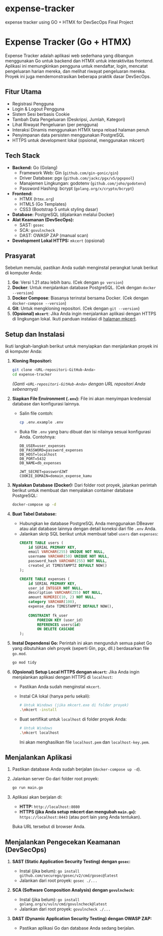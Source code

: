 # expense-tracker
expense tracker using GO + HTMX for DevSecOps Final Project

# Expense Tracker (Go + HTMX)

Expense Tracker adalah aplikasi web sederhana yang dibangun menggunakan Go untuk backend dan HTMX untuk interaktivitas frontend. Aplikasi ini memungkinkan pengguna untuk mendaftar, login, mencatat pengeluaran harian mereka, dan melihat riwayat pengeluaran mereka. Proyek ini juga mendemonstrasikan beberapa praktik dasar DevSecOps.

## Fitur Utama

* Registrasi Pengguna
* Login & Logout Pengguna
* Sistem Sesi berbasis Cookie
* Tambah Data Pengeluaran (Deskripsi, Jumlah, Kategori)
* Lihat Riwayat Pengeluaran (per pengguna)
* Interaksi Dinamis menggunakan HTMX tanpa reload halaman penuh
* Penyimpanan data persisten menggunakan PostgreSQL
* HTTPS untuk development lokal (opsional, menggunakan mkcert)

## Tech Stack

* **Backend:** Go (Golang)
    * Framework Web: Gin (`github.com/gin-gonic/gin`)
    * Driver Database: pgx (`github.com/jackc/pgx/v5/pgxpool`)
    * Manajemen Lingkungan: godotenv (`github.com/joho/godotenv`)
    * Password Hashing: bcrypt (`golang.org/x/crypto/bcrypt`)
* **Frontend:**
    * HTMX (`htmx.org`)
    * HTML5 (Go Templates)
    * CSS3 (Bootstrap 5 untuk styling dasar)
* **Database:** PostgreSQL (dijalankan melalui Docker)
* **Alat Keamanan (DevSecOps):**
    * SAST: `gosec`
    * SCA: `govulncheck`
    * DAST: OWASP ZAP (manual scan)
* **Development Lokal HTTPS:** `mkcert` (opsional)

## Prasyarat

Sebelum memulai, pastikan Anda sudah menginstal perangkat lunak berikut di komputer Anda:

1.  **Go**: Versi 1.21 atau lebih baru. (Cek dengan `go version`)
2.  **Docker**: Untuk menjalankan database PostgreSQL. (Cek dengan `docker --version`)
3.  **Docker Compose**: Biasanya terinstal bersama Docker. (Cek dengan `docker-compose --version`)
4.  **Git**: Untuk mengkloning repositori. (Cek dengan `git --version`)
5.  **(Opsional) `mkcert`**: Jika Anda ingin menjalankan aplikasi dengan HTTPS di lingkungan lokal. Ikuti panduan instalasi di [halaman mkcert](https://github.com/FiloSottile/mkcert#installation).

## Setup dan Instalasi

Ikuti langkah-langkah berikut untuk menyiapkan dan menjalankan proyek ini di komputer Anda:

1.  **Kloning Repositori:**
    ```bash
    git clone <URL-repositori-GitHub-Anda>
    cd expense-tracker 
    ```
    *(Ganti `<URL-repositori-GitHub-Anda>` dengan URL repositori Anda sebenarnya)*

2.  **Siapkan File Environment (`.env`):**
    File ini akan menyimpan kredensial database dan konfigurasi lainnya.
    * Salin file contoh:
        ```bash
        cp .env.example .env
        ```
    * Buka file `.env` yang baru dibuat dan isi nilainya sesuai konfigurasi Anda. Contohnya:
        ```env
        DB_USER=user_expenses
        DB_PASSWORD=password_expenses
        DB_HOST=localhost
        DB_PORT=5432
        DB_NAME=db_expenses

        JWT_SECRET=passwordJWT
        COOKIE_DOMAIN=domain_expense_kamu
        ```

3.  **Nyalakan Database (Docker):**
    Dari folder root proyek, jalankan perintah berikut untuk membuat dan menyalakan container database PostgreSQL:
    ```bash
    docker-compose up -d
    ```


4.  **Buat Tabel Database:**
    * Hubungkan ke database PostgreSQL Anda menggunakan DBeaver atau alat database lainnya dengan detail koneksi dari file `.env` Anda.
    * Jalankan skrip SQL berikut untuk membuat tabel `users` dan `expenses`:
        ```sql
        CREATE TABLE users (
            id SERIAL PRIMARY KEY,
            email VARCHAR(255) UNIQUE NOT NULL,
            username VARCHAR(50) UNIQUE NOT NULL,
            password_hash VARCHAR(255) NOT NULL,
            created_at TIMESTAMPTZ DEFAULT NOW()
        );

        CREATE TABLE expenses (
            id SERIAL PRIMARY KEY,
            user_id INTEGER NOT NULL,
            description VARCHAR(255) NOT NULL,
            amount NUMERIC(10, 2) NOT NULL,
            category VARCHAR(100),
            expense_date TIMESTAMPTZ DEFAULT NOW(),
            
            CONSTRAINT fk_user
                FOREIGN KEY (user_id)
                REFERENCES users(id)
                ON DELETE CASCADE
        );
        ```

5.  **Instal Dependensi Go:**
    Perintah ini akan mengunduh semua paket Go yang dibutuhkan oleh proyek (seperti Gin, pgx, dll.) berdasarkan file `go.mod`.
    ```bash
    go mod tidy
    ```

6.  **(Opsional) Setup Local HTTPS dengan `mkcert`:**
    Jika Anda ingin menjalankan aplikasi dengan HTTPS di `localhost`:
    * Pastikan Anda sudah menginstal `mkcert`.
    * Instal CA lokal (hanya perlu sekali):
        ```bash
        # Untuk Windows (jika mkcert.exe di folder proyek)
        .\mkcert -install 
        ```
        
    * Buat sertifikat untuk `localhost` di folder proyek Anda:
        ```bash
        # Untuk Windows
        .\mkcert localhost
        ```
        Ini akan menghasilkan file `localhost.pem` dan `localhost-key.pem`.

## Menjalankan Aplikasi

1.  Pastikan database Anda sudah berjalan (`docker-compose up -d`).
2.  Jalankan server Go dari folder root proyek:
    ```bash
    go run main.go
    ```
3.  Aplikasi akan berjalan di:
    * **HTTP:** `http://localhost:8080`
    * **HTTPS (jika Anda setup mkcert dan mengubah `main.go`):** `https://localhost:8443` (atau port lain yang Anda tentukan).

    Buka URL tersebut di browser Anda.

## Menjalankan Pengecekan Keamanan (DevSecOps)

1.  **SAST (Static Application Security Testing) dengan `gosec`:**
    * Instal (jika belum): `go install github.com/securego/gosec/v2/cmd/gosec@latest`
    * Jalankan dari root proyek: `gosec ./...`

2.  **SCA (Software Composition Analysis) dengan `govulncheck`:**
    * Instal (jika belum): `go install golang.org/x/vuln/cmd/govulncheck@latest`
    * Jalankan dari root proyek: `govulncheck ./...`

3.  **DAST (Dynamic Application Security Testing) dengan OWASP ZAP:**
    * Pastikan aplikasi Go dan database Anda sedang berjalan.

